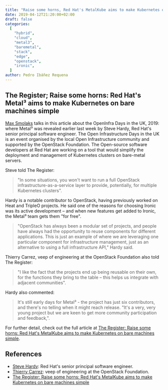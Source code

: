 ```yaml
---
title: "Raise some horns, Red Hat's MetalKube aims to make Kubernetes on bare machines simple"
date: 2019-04-12T21:20:00+02:00
draft: false
categories:
  [
    "hybrid",
    "cloud",
    "metal3",
    "baremetal",
    "stack",
    "edge",
    "openstack",
    "ironic",
  ]
author: Pedro Ibáñez Requena
---
```


## The Register; Raise some horns: Red Hat's Metal³ aims to make Kubernetes on bare machines simple

[Max Smolaks](https://www.theregister.co.uk/Author/Max-Smolaks) talks in this article about the OpenInfra Days in the UK, 2019: where Metal³ was revealed earlier last week by Steve Hardy, Red Hat's senior principal software engineer. The Open Infrastructure Days in the UK is an event organised by the local Open Infrastructure community and supported by the OpenStack Foundation.
The Open-source software developers at Red Hat are working on a tool that would simplify the deployment and management of Kubernetes clusters on bare-metal servers.

Steve told The Register:

> "In some situations, you won't want to run a full OpenStack infrastructure-as-a-service layer to provide, potentially, for multiple Kubernetes clusters".

Hardy is a notable contributor to OpenStack, having previously worked on Heat and TripleO projects. He said one of the reasons for choosing Ironic was its active development – and when new features get added to Ironic, the Metal³ team gets them "for free".

> "OpenStack has always been a modular set of projects, and people have always had the opportunity to reuse components for different applications. This is just an example of where we are leveraging one particular component for infrastructure management, just as an alternative to using a full infrastructure API," Hardy said.

Thierry Carrez, veep of engineering at the OpenStack Foundation also told The Register:

> "I like the fact that the projects end up being reusable on their own, for the functions they bring to the table – this helps us integrate with adjacent communities".

Hardy also commented:

> It's still early days for Metal³ - the project has just six contributors, and there's no telling when it might reach release. "It's a very, very young project but we are keen to get more community participation and feedback,".

For further detail, check out the full article at [The Register: Raise some horns: Red Hat's MetalKube aims to make Kubernetes on bare machines simple](https://www.theregister.co.uk/2019/04/05/red_hat_metalkubel/).

## References

- [Steve Hardy](https://hardysteven.blogspot.com): Red Hat's senior principal software engineer.
- [Thierry Carrez](https://ttx.re/): veep of engineering at the OpenStack Foundation.
- [The Register: Raise some horns: Red Hat's MetalKube aims to make Kubernetes on bare machines simple](https://www.theregister.co.uk/2019/04/05/red_hat_metalkubel/)
